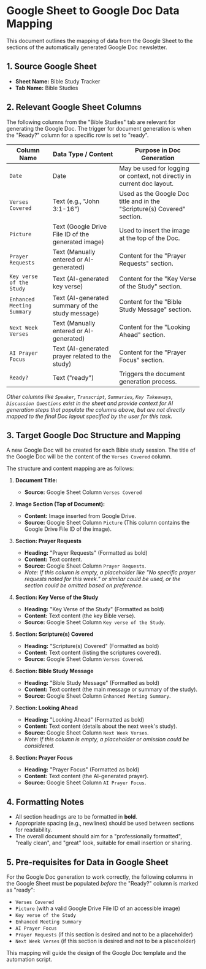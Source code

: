 # Google Sheet to Google Doc Data Mapping

This document outlines the mapping of data from the Google Sheet to the sections of the automatically generated Google Doc newsletter.

## 1. Source Google Sheet

- **Sheet Name:** Bible Study Tracker
- **Tab Name:** Bible Studies

## 2. Relevant Google Sheet Columns

The following columns from the "Bible Studies" tab are relevant for generating the Google Doc. The trigger for document generation is when the "Ready?" column for a specific row is set to "ready".

| Column Name             | Data Type / Content                                     | Purpose in Doc Generation                     |
|-------------------------|---------------------------------------------------------|-----------------------------------------------|
| `Date`                  | Date                                                    | May be used for logging or context, not directly in current doc layout. |
| `Verses Covered`        | Text (e.g., "John 3:1-16")                            | Used as the Google Doc title and in the "Scripture(s) Covered" section. |
| `Picture`               | Text (Google Drive File ID of the generated image)      | Used to insert the image at the top of the Doc. |
| `Prayer Requests`       | Text (Manually entered or AI-generated)                 | Content for the "Prayer Requests" section.      |
| `Key verse of the Study`| Text (AI-generated key verse)                           | Content for the "Key Verse of the Study" section. |
| `Enhanced Meeting Summary` | Text (AI-generated summary of the study message)       | Content for the "Bible Study Message" section. |
| `Next Week Verses`      | Text (Manually entered or AI-generated)                 | Content for the "Looking Ahead" section.        |
| `AI Prayer Focus`       | Text (AI-generated prayer related to the study)         | Content for the "Prayer Focus" section.         |
| `Ready?`                | Text ("ready")                                          | Triggers the document generation process.     |

*Other columns like `Speaker`, `Transcript`, `Summaries`, `Key Takeaways`, `Discussion Questions` exist in the sheet and provide context for AI generation steps that populate the columns above, but are not directly mapped to the final Doc layout specified by the user for this task.*

## 3. Target Google Doc Structure and Mapping

A new Google Doc will be created for each Bible study session. The title of the Google Doc will be the content of the `Verses Covered` column.

The structure and content mapping are as follows:

1.  **Document Title:**
    *   **Source:** Google Sheet Column `Verses Covered`

2.  **Image Section (Top of Document):**
    *   **Content:** Image inserted from Google Drive.
    *   **Source:** Google Sheet Column `Picture` (This column contains the Google Drive File ID of the image).

3.  **Section: Prayer Requests**
    *   **Heading:** "Prayer Requests" (Formatted as bold)
    *   **Content:** Text content.
    *   **Source:** Google Sheet Column `Prayer Requests`.
    *   *Note: If this column is empty, a placeholder like "No specific prayer requests noted for this week." or similar could be used, or the section could be omitted based on preference.*

4.  **Section: Key Verse of the Study**
    *   **Heading:** "Key Verse of the Study" (Formatted as bold)
    *   **Content:** Text content (the key Bible verse).
    *   **Source:** Google Sheet Column `Key verse of the Study`.

5.  **Section: Scripture(s) Covered**
    *   **Heading:** "Scripture(s) Covered" (Formatted as bold)
    *   **Content:** Text content (listing the scriptures covered).
    *   **Source:** Google Sheet Column `Verses Covered`.

6.  **Section: Bible Study Message**
    *   **Heading:** "Bible Study Message" (Formatted as bold)
    *   **Content:** Text content (the main message or summary of the study).
    *   **Source:** Google Sheet Column `Enhanced Meeting Summary`.

7.  **Section: Looking Ahead**
    *   **Heading:** "Looking Ahead" (Formatted as bold)
    *   **Content:** Text content (details about the next week's study).
    *   **Source:** Google Sheet Column `Next Week Verses`.
    *   *Note: If this column is empty, a placeholder or omission could be considered.*

8.  **Section: Prayer Focus**
    *   **Heading:** "Prayer Focus" (Formatted as bold)
    *   **Content:** Text content (the AI-generated prayer).
    *   **Source:** Google Sheet Column `AI Prayer Focus`.

## 4. Formatting Notes

- All section headings are to be formatted in **bold**.
- Appropriate spacing (e.g., newlines) should be used between sections for readability.
- The overall document should aim for a "professionally formatted", "really clean", and "great" look, suitable for email insertion or sharing.

## 5. Pre-requisites for Data in Google Sheet

For the Google Doc generation to work correctly, the following columns in the Google Sheet must be populated *before* the "Ready?" column is marked as "ready":

- `Verses Covered`
- `Picture` (with a valid Google Drive File ID of an accessible image)
- `Key verse of the Study`
- `Enhanced Meeting Summary`
- `AI Prayer Focus`
- `Prayer Requests` (if this section is desired and not to be a placeholder)
- `Next Week Verses` (if this section is desired and not to be a placeholder)

This mapping will guide the design of the Google Doc template and the automation script.
